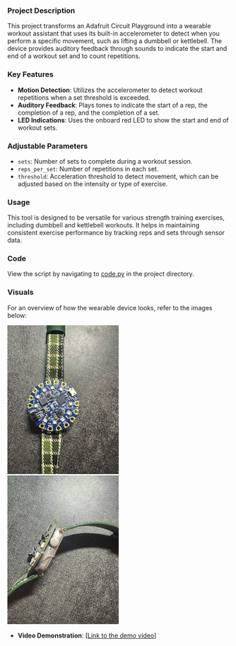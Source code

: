 ### Project Description
This project transforms an Adafruit Circuit Playground into a wearable workout assistant that uses its built-in accelerometer to detect when you perform a specific movement, such as lifting a dumbbell or kettlebell. The device provides auditory feedback through sounds to indicate the start and end of a workout set and to count repetitions.

### Key Features
- **Motion Detection**: Utilizes the accelerometer to detect workout repetitions when a set threshold is exceeded.
- **Auditory Feedback**: Plays tones to indicate the start of a rep, the completion of a rep, and the completion of a set.
- **LED Indications**: Uses the onboard red LED to show the start and end of workout sets.

### Adjustable Parameters
- `sets`: Number of sets to complete during a workout session.
- `reps_per_set`: Number of repetitions in each set.
- `threshold`: Acceleration threshold to detect movement, which can be adjusted based on the intensity or type of exercise.

### Usage
This tool is designed to be versatile for various strength training exercises, including dumbbell and kettlebell workouts. It helps in maintaining consistent exercise performance by tracking reps and sets through sensor data.
### Code
View the script by navigating to [code.py](./code.py) in the project directory.

### Visuals
For an overview of how the wearable device looks, refer to the images below:

<p float="left">
  <img src="./wearable1.jpg" width="50%" />
  <img src="./wearable2.jpg" width="50%" />
</p>

- **Video Demonstration**: [[Link to the demo video](https://drive.google.com/file/d/1ncrKjRcByigJREtMyB1X0YjKiuNG2gcC/view?usp=sharing)]

